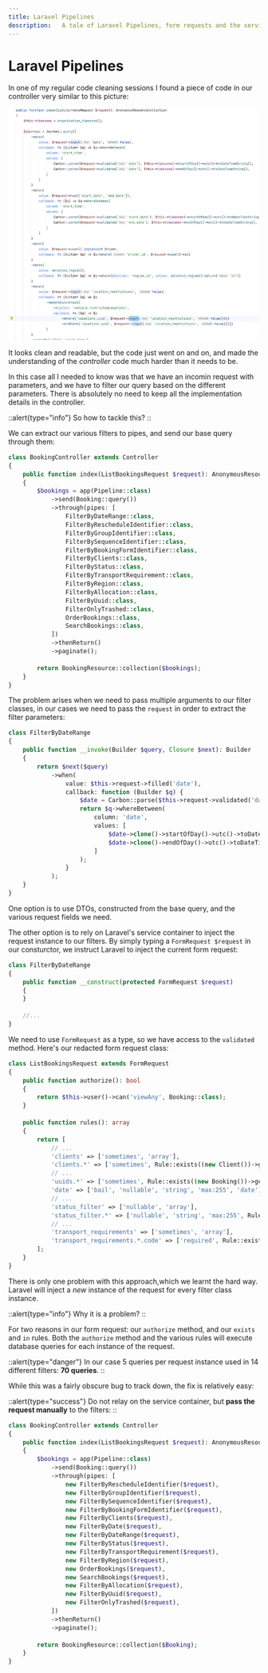 ```yaml
---
title: Laravel Pipelines
description:   A tale of Laravel Pipelines, form requests and the service container
---
```


# Laravel Pipelines

In one of my regular code cleaning sessions I found a piece of code in our controller very similar to this picture:

![sample code](/images/SCR-20240520-myyy.png)

It looks clean and readable, but the code just went on and on, and made the understanding of the *controller* code much harder than it needs to be.

In this case all I needed to know was that we have an incomin request with parameters, and we have to filter our query based on the different parameters.
There is absolutely no need to keep all the implementation details in the controller.

::alert{type="info"}
So how to tackle this?
::

We can extract our various filters to pipes, and send our base query through them:

```php
class BookingController extends Controller
{
    public function index(ListBookingsRequest $request): AnonymousResourceCollection
    {
        $bookings = app(Pipeline::class)
            ->send(Booking::query())
            ->through(pipes: [
                FilterByDateRange::class,
                FilterByRescheduleIdentifier::class,
                FilterByGroupIdentifier::class,
                FilterBySequenceIdentifier::class,
                FilterByBookingFormIdentifier::class,
                FilterByClients::class,
                FilterByStatus::class,
                FilterByTransportRequirement::class,
                FilterByRegion::class,
                FilterByAllocation::class,
                FilterByUuid::class,
                FilterOnlyTrashed::class,
                OrderBookings::class,
                SearchBookings::class,
            ])
            ->thenReturn()
            ->paginate();

        return BookingResource::collection($bookings);
    }
}
```
The problem arises when we need to pass multiple arguments to our filter classes, in our cases we need to pass the `request` in order to extract the filter parameters:

```php
class FilterByDateRange
{
    public function __invoke(Builder $query, Closure $next): Builder
    {
        return $next($query)
            ->when(
                value: $this->request->filled('date'),
                callback: function (Builder $q) {
                    $date = Carbon::parse($this->request->validated('date'), organisation_timezone());
                    return $q->whereBetween(
                        column: 'date',
                        values: [
                            $date->clone()->startOfDay()->utc()->toDateTimeString(),
                            $date->clone()->endOfDay()->utc()->toDateTimeString(),
                        ]
                    );
                }
            );
    }
}
```
One option is to use DTOs, constructed from the base query, and the various request fields we need.

The other option is to rely on Laravel's service container to inject the request instance to our filters.
By simply typing a `FormRequest $request` in our consturctor, we instruct Laravel to inject the current form request:


```php
class FilterByDateRange
{
    public function __construct(protected FormRequest $request)
    {
    }

    //...
}
```
We need to use `FormRequest` as a type, so we have access to the `validated` method.
Here's our redacted form request class:

```php
class ListBookingsRequest extends FormRequest
{
    public function authorize(): bool
    {
        return $this->user()->can('viewAny', Booking::class);
    }

    public function rules(): array
    {
        return [
            // ...
            'clients' => ['sometimes', 'array'],
            'clients.*' => ['sometimes', Rule::exists((new Client())->getTable(), 'uuid')],
            // ...
            'uuids.*' => ['sometimes', Rule::exists((new Booking())->getTable(), 'uuid')],
            'date' => ['bail', 'nullable', 'string', 'max:255', 'date'],
            // ...
            'status_filter' => ['nullable', 'array'],
            'status_filter.*' => ['nullable', 'string', 'max:255', Rule::in(BookingStatus::values())],
            // ...
            'transport_requirements' => ['sometimes', 'array'],
            'transport_requirements.*.code' => ['required', Rule::exists((new TransportRequirement())->getTable(), 'code')],
        ];
    }
}

```
There is only one problem with this approach,which we learnt the hard way.
Laravel will inject a *new* instance of the request for every filter class instance.

::alert{type="info"}
Why it is a problem?
::

For two reasons in our form request: our `authorize` method, and our `exists` and `in` rules.
Both the `authorize` method and the various rules will execute database queries for each instance of the request.

::alert{type="danger"}
In our case 5 queries per request instance used in 14 different filters: **70 queries**. 
::


While this was a fairly obscure bug to track down, the fix is relatively easy: 

::alert{type="success"}
Do not relay on the service container, but **pass the request manually** to the filters:
::


```php
class BookingController extends Controller
{
    public function index(ListBookingsRequest $request): AnonymousResourceCollection
    {
        $bookings = app(Pipeline::class)
            ->send(Booking::query())
            ->through(pipes: [
                new FilterByRescheduleIdentifier($request),
                new FilterByGroupIdentifier($request),
                new FilterBySequenceIdentifier($request),
                new FilterByBookingFormIdentifier($request),
                new FilterByClients($request),
                new FilterByDate($request),
                new FilterByDateRange($request),
                new FilterByStatus($request),
                new FilterByTransportRequirement($request),
                new FilterByRegion($request),
                new OrderBookings($request),
                new SearchBookings($request),
                new FilterByAllocation($request),
                new FilterByUuid($request),
                new FilterOnlyTrashed($request),
            ])
            ->thenReturn()
            ->paginate();

        return BookingResource::collection($Booking);
    }
}
```